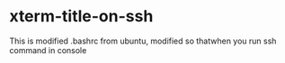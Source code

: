 xterm-title-on-ssh
==================

This is modified .bashrc from ubuntu, modified so thatwhen you run ssh command in console
